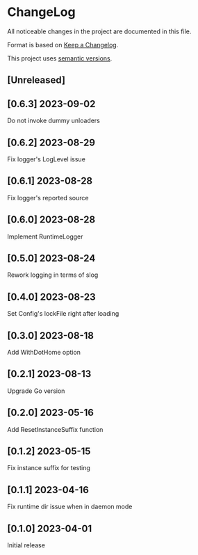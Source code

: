ChangeLog
=========

All noticeable changes in the project  are documented in this file.

Format is based on [Keep a Changelog](https://keepachangelog.com/en/1.0.0/).

This project uses [semantic versions](https://semver.org/spec/v2.0.0.html).

## [Unreleased]

## [0.6.3] 2023-09-02

Do not invoke dummy unloaders

## [0.6.2] 2023-08-29

Fix logger's LogLevel issue

## [0.6.1] 2023-08-28

Fix logger's reported source

## [0.6.0] 2023-08-28

Implement RuntimeLogger

## [0.5.0] 2023-08-24

Rework logging in terms of slog

## [0.4.0] 2023-08-23

Set Config's lockFile right after loading

## [0.3.0] 2023-08-18

Add WithDotHome option

## [0.2.1] 2023-08-13

Upgrade Go version

## [0.2.0] 2023-05-16

Add ResetInstanceSuffix function

## [0.1.2] 2023-05-15

 Fix instance suffix for testing

## [0.1.1] 2023-04-16

 Fix runtime dir issue when in daemon mode

## [0.1.0] 2023-04-01

Initial release
